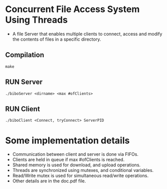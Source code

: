 # Concurrent File Access System Using Threads
- A file Server that enables multiple clients to connect, access and modify the contents of files in a specific directory.

Compilation
-------------------
```
make
```
  
RUN Server
-------------------
```
./biboServer <dirname> <max #ofClients>
```  

RUN Client
-------------------
```
./biboClient <Connect, tryConnect> ServerPID
```

# Some implementation details
- Communication between client and server is done via FIFOs.  
- Clients are held in queue if max #ofClients is reached.
- Shared memory is used for download, and upload operations.  
- Threads are synchronized using mutexes, and conditional variables.  
- Read/Write mutex is used for simultaneous read/write operations.  
- Other details are in the doc.pdf file.